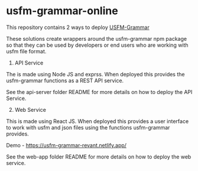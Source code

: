 # usfm-grammar-online

This repository contains 2 ways to deploy [USFM-Grammar](https://github.com/Bridgeconn/usfm-grammar)

These solutions create wrappers around the usfm-grammar npm package so that they can be used by developers or end users who are working with usfm file format.

1. API Service

The is made using Node JS and exprss. When deployed this provides the usfm-grammar functions as a REST API service.

See the api-server folder README for more details on how to deploy the API Service.

2. Web Service

This is made using React JS. When deployed this provides a user interface to work with usfm and json files using the functions usfm-grammar provides.

Demo - https://usfm-grammar-revant.netlify.app/

See the web-app folder README for more details on how to deploy the web service.
